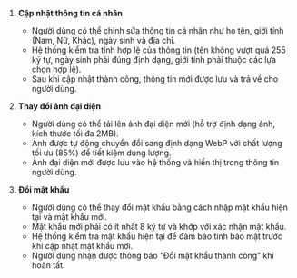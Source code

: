 1. **Cập nhật thông tin cá nhân**

    - Người dùng có thể chỉnh sửa thông tin cá nhân như họ tên, giới tính (Nam, Nữ, Khác), ngày sinh và địa chỉ.
    - Hệ thống kiểm tra tính hợp lệ của thông tin (tên không vượt quá 255 ký tự, ngày sinh phải đúng định dạng, giới tính phải thuộc các lựa chọn hợp lệ).
    - Sau khi cập nhật thành công, thông tin mới được lưu và trả về cho người dùng.

2. **Thay đổi ảnh đại diện**

    - Người dùng có thể tải lên ảnh đại diện mới (hỗ trợ định dạng ảnh, kích thước tối đa 2MB).
    - Ảnh được tự động chuyển đổi sang định dạng WebP với chất lượng tối ưu (85%) để tiết kiệm dung lượng.
    - Ảnh đại diện mới được lưu vào hệ thống và hiển thị trong thông tin người dùng.

3. **Đổi mật khẩu**

    - Người dùng có thể thay đổi mật khẩu bằng cách nhập mật khẩu hiện tại và mật khẩu mới.
    - Mật khẩu mới phải có ít nhất 8 ký tự và khớp với xác nhận mật khẩu.
    - Hệ thống kiểm tra mật khẩu hiện tại để đảm bảo tính bảo mật trước khi cập nhật mật khẩu mới.
    - Người dùng nhận được thông báo “Đổi mật khẩu thành công” khi hoàn tất.
